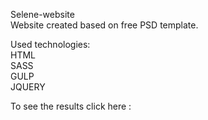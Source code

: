 Selene-website <br />
Website created based on free PSD template.  <br />

Used technologies:  <br />
HTML  <br />
SASS  <br />
GULP  <br />
JQUERY  <br />

To see the results click here :
